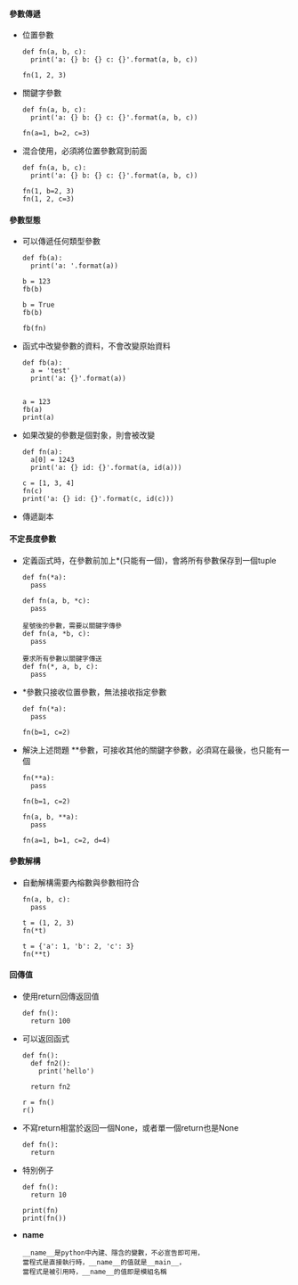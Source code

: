 #### 參數傳遞
- 位置參數  
  ```
  def fn(a, b, c):
    print('a: {} b: {} c: {}'.format(a, b, c))

  fn(1, 2, 3)
  ```
- 關鍵字參數  
  ```
  def fn(a, b, c):
    print('a: {} b: {} c: {}'.format(a, b, c))

  fn(a=1, b=2, c=3)
  ```
- 混合使用，必須將位置參數寫到前面  
  ```
  def fn(a, b, c):
    print('a: {} b: {} c: {}'.format(a, b, c))

  fn(1, b=2, 3)
  fn(1, 2, c=3)
  ```

#### 參數型態
- 可以傳遞任何類型參數  
  ```
  def fb(a):
    print('a: '.format(a))

  b = 123
  fb(b)

  b = True
  fb(b)

  fb(fn)
  ```
- 函式中改變參數的資料，不會改變原始資料  
  ```
  def fb(a):
    a = 'test'
    print('a: {}'.format(a))


  a = 123
  fb(a)
  print(a)  
  ```

- 如果改變的參數是個對象，則會被改變  
  ```
  def fn(a):
    a[0] = 1243
    print('a: {} id: {}'.format(a, id(a)))

  c = [1, 3, 4]
  fn(c) 
  print('a: {} id: {}'.format(c, id(c)))
  ```
  
- 傳遞副本

#### 不定長度參數
- 定義函式時，在參數前加上*(只能有一個)，會將所有參數保存到一個tuple  
  ```
  def fn(*a):
    pass

  def fn(a, b, *c):
    pass

  星號後的參數，需要以關鍵字傳參
  def fn(a, *b, c):
    pass

  要求所有參數以關鍵字傳送
  def fn(*, a, b, c):
    pass
  ```
- *參數只接收位置參數，無法接收指定參數  
  ```
  def fn(*a):
    pass

  fn(b=1, c=2)
  ```
- 解決上述問題 **參數，可接收其他的關鍵字參數，必須寫在最後，也只能有一個  
  ```
  fn(**a):
    pass

  fn(b=1, c=2)

  fn(a, b, **a):
    pass

  fn(a=1, b=1, c=2, d=4)
  ```

#### 參數解構
- 自動解構需要內榕數與參數相符合
  ```
  fn(a, b, c):
    pass

  t = (1, 2, 3)
  fn(*t)

  t = {'a': 1, 'b': 2, 'c': 3}
  fn(**t)
  ```

#### 回傳值
- 使用return回傳返回值  
  ```
  def fn():
    return 100
  ```
- 可以返回函式
  ```
  def fn():
    def fn2():
      print('hello')

    return fn2
  
  r = fn()
  r()
  ```

- 不寫return相當於返回一個None，或者單一個return也是None  
  ```
  def fn():
    return
  ```
- 特別例子  
  ```
  def fn():
    return 10

  print(fn)
  print(fn())
  ```

- __name__  
  ```
  __name__是python中內建、隱含的變數，不必宣告即可用，
  當程式是直接執行時，__name__的值就是__main__，
  當程式是被引用時，__name__的值即是模組名稱
  ```
